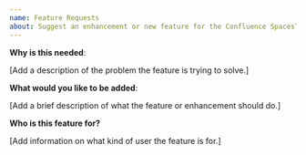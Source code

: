 ```yaml
---
name: Feature Requests
about: Suggest an enhancement or new feature for the Confluence SpacesTool
---
```


<!-- Please only use this template for submitting feature requests -->

**Why is this needed**:

[Add a description of the problem the feature is trying to solve.]


**What would you like to be added**:

[Add a brief description of what the feature or enhancement should do.]


**Who is this feature for?**

[Add information on what kind of user the feature is for.]
